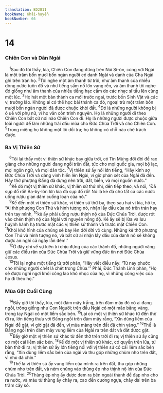```yaml
---
translation: BD2011
bookName: Khải-huyền 
bookNumber: 66
---
```


<div class="title"><h1>14</h1><h3>Chiên Con và Dân Ngài</h3></div>
<span class="verse kh_14_1"> <sup>1</sup>Sau đó tôi thấy, kìa, Chiên Con đang đứng trên Núi Si-ôn, cùng với Ngài là một trăm bốn mươi bốn ngàn người có danh Ngài và danh của Cha Ngài ghi trên trán họ. </span>
<span class="verse kh_14_2"><sup>2</sup>Tôi nghe một âm thanh từ trời, như âm thanh của nhiều dòng nước tuôn đổ và như tiếng sấm nổ lớn vang rền, và âm thanh tôi nghe đó giống như âm thanh của nhiều tiếng hạc cầm do các nhạc sĩ tấu lên cùng một lúc. </span>
<span class="verse kh_14_3"><sup>3</sup>Họ hát một bản thánh ca mới trước ngai, trước bốn Sinh Vật và các vị trưởng lão. Không ai có thể học bài thánh ca đó, ngoại trừ một trăm bốn mươi bốn ngàn người đã được chuộc khỏi đất. </span>
<span class="verse kh_14_4"><sup>4</sup>Ðó là những người không bị ô uế với phụ nữ, vì họ vẫn còn trinh nguyên. Họ là những người đi theo Chiên Con bất cứ nơi nào Chiên Con đi. Họ là những người được chuộc giữa loài người để làm những trái đầu mùa cho Ðức Chúa Trời và cho Chiên Con. </span>
<span class="verse kh_14_5"><sup>5</sup>Trong miệng họ không một lời dối trá; họ không có chỗ nào chê trách được.<br/></span>
<div class="title"><h3>Ba Vị Thiên Sứ</h3></div>
<span class="verse kh_14_6"> <sup>6</sup>Tôi lại thấy một vị thiên sứ khác bay giữa trời, có Tin Mừng đời đời để rao giảng cho những người đang ngồi trên đất, tức cho mọi quốc gia, mọi bộ lạc, mọi ngôn ngữ, và mọi dân tộc. </span>
<span class="verse kh_14_7"><sup>7</sup>Vị thiên sứ ấy nói lớn tiếng, “Hãy kính sợ Ðức Chúa Trời và dâng vinh hiển lên Ngài, vì giờ phán xét của Ngài đã đến. Hãy thờ phượng Ðấng đã dựng nên trời, đất, biển, và mọi nguồn nước.”<br/></span>
<span class="verse kh_14_8"> <sup>8</sup>Kế đó một vị thiên sứ khác, vị thiên sứ thứ nhì, đến tiếp theo, và nói, “Ðã sụp đổ rồi! Ba-by-lôn lớn kia đã sụp đổ rồi! Nó là kẻ đã cho tất cả các nước uống rượu gian dâm cuồng loạn của nó.”<br/></span>
<span class="verse kh_14_9"> <sup>9</sup>Kế đến một vị thiên sứ khác, vị thiên sứ thứ ba, theo sau hai vị kia, hô to, “Ai thờ phượng Con Thú và hình tượng nó, nhận lấy dấu của nó trên trán hay trên tay mình, </span>
<span class="verse kh_14_10"><sup>10</sup>kẻ ấy phải uống rượu thịnh nộ của Ðức Chúa Trời, được rót vào chén thịnh nộ của Ngài với nguyên nồng độ. Kẻ ấy sẽ bị lửa và lưu huỳnh hành hạ trước mặt các vị thiên sứ thánh và trước mặt Chiên Con. </span>
<span class="verse kh_14_11"><sup>11</sup>Khói khổ hình của chúng sẽ bay lên đời đời vô cùng. Những kẻ thờ phượng Con Thú và hình tượng nó, và bất cứ ai nhận lấy dấu của danh nó sẽ không được an nghỉ cả ngày lẫn đêm.”<br/></span>
<span class="verse kh_14_12"> <sup>12</sup>Ở đây chỉ về sự kiên trì chịu đựng của các thánh đồ, những người vâng giữ các điều răn của Ðức Chúa Trời và giữ vững đức tin nơi Ðức Chúa Jesus.<br/></span>
<span class="verse kh_14_13"> <sup>13</sup>Tôi lại nghe một tiếng từ trời phán, “Hãy viết điều nầy: ‘Từ nay phước cho những người chết là chết trong Chúa.’” Phải, Ðức Thánh Linh phán, “Họ sẽ được nghỉ ngơi khỏi công lao khó nhọc của họ, vì những công việc của họ đi theo họ.”<br/></span>
<div class="title"><h3>Mùa Gặt Cuối Cùng</h3></div>
<span class="verse kh_14_14"> <sup>14</sup>Bấy giờ tôi thấy, kìa, một đám mây trắng, trên đám mây đó có ai đang ngồi, trông giống như Con Người; trên đầu Ngài có một mão bằng vàng, trong tay Ngài có một liềm sắc bén. </span>
<span class="verse kh_14_15"><sup>15</sup>Lại có một vị thiên sứ khác từ đền thờ đi ra, lớn tiếng thưa với Ðấng ngồi trên đám mây rằng, “Xin dùng liềm của Ngài để gặt, vì giờ gặt đã đến, vì mùa màng trên đất đã chín vàng.” </span>
<span class="verse kh_14_16"><sup>16</sup>Thế là Ðấng ngồi trên đám mây vung liềm của Ngài ra trên đất và đất được gặt.<br/></span>
<span class="verse kh_14_17"> <sup>17</sup>Bấy giờ một vị thiên sứ khác từ đền thờ trên trời đi ra; vị thiên sứ ấy cũng có một cái liềm sắc bén. </span>
<span class="verse kh_14_18"><sup>18</sup>Kế đó một vị thiên sứ khác, có quyền trên lửa, từ bàn thờ đi ra; vị thiên sứ ấy lớn tiếng nói với vị thiên sứ có cái liềm sắc bén rằng, “Xin dùng liềm sắc bén của ngài và thu góp những chùm nho trên đất, vì nho đã chín.”<br/></span>
<span class="verse kh_14_19"> <sup>19</sup>Thế là vị thiên sứ ấy vung liềm của mình ra trên đất, thu góp những chùm nho trên đất, và ném chúng vào thùng ép nho thịnh nộ lớn của Ðức Chúa Trời. </span>
<span class="verse kh_14_20"><sup>20</sup>Thùng ép nho ấy được đem ra bên ngoài thành để đạp nho cho ra nước, và máu từ thùng ấy chảy ra, cao đến cương ngựa, chảy dài trên ba trăm cây số. <br/></span>
